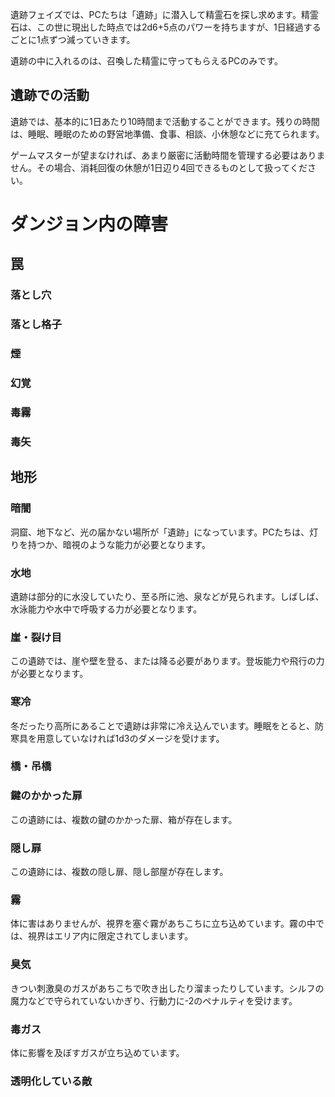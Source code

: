 遺跡フェイズでは、PCたちは「遺跡」に潜入して精霊石を探し求めます。精霊石は、この世に現出した時点では2d6+5点のパワーを持ちますが、1日経過するごとに1点ずつ減っていきます。

遺跡の中に入れるのは、召喚した精霊に守ってもらえるPCのみです。

## 遺跡での活動

遺跡では、基本的に1日あたり10時間まで活動することができます。残りの時間は、睡眠、睡眠のための野営地準備、食事、相談、小休憩などに充てられます。

ゲームマスターが望まなければ、あまり厳密に活動時間を管理する必要はありません。その場合、消耗回復の休憩が1日辺り4回できるものとして扱ってください。

# ダンジョン内の障害

## 罠

### 落とし穴


### 落とし格子


### 煙

### 幻覚

### 毒霧

### 毒矢




## 地形

### 暗闇

洞窟、地下など、光の届かない場所が「遺跡」になっています。PCたちは、灯りを持つか、暗視のような能力が必要となります。

### 水地

遺跡は部分的に水没していたり、至る所に池、泉などが見られます。しばしば、水泳能力や水中で呼吸する力が必要となります。

### 崖・裂け目

この遺跡では、崖や壁を登る、または降る必要があります。登坂能力や飛行の力が必要となります。

### 寒冷

冬だったり高所にあることで遺跡は非常に冷え込んでいます。睡眠をとると、防寒具を用意していなければ1d3のダメージを受けます。

### 橋・吊橋

### 鍵のかかった扉

この遺跡には、複数の鍵のかかった扉、箱が存在します。

### 隠し扉

この遺跡には、複数の隠し扉、隠し部屋が存在します。

### 霧

体に害はありませんが、視界を塞ぐ霧があちこちに立ち込めています。霧の中では、視界はエリア内に限定されてしまいます。

### 臭気

きつい刺激臭のガスがあちこちで吹き出したり溜まったりしています。シルフの魔力などで守られていないかぎり、行動力に-2のペナルティを受けます。

### 毒ガス

体に影響を及ぼすガスが立ち込めています。

### 透明化している敵

###
